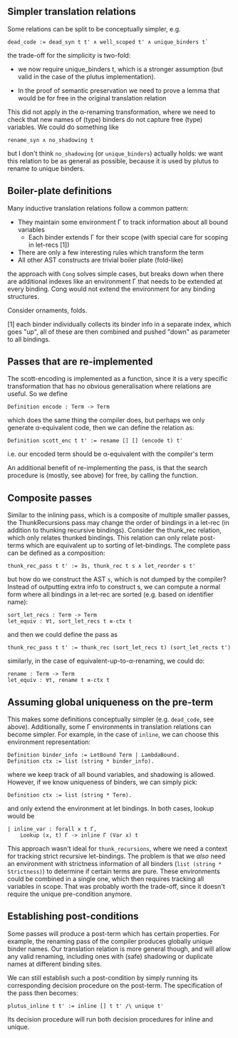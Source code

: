 Simpler translation relations
---
Some relations can be split to be conceptually simpler, e.g.

    dead_code := dead_syn t t' ∧ well_scoped t' ∧ unique_binders t`

the trade-off for the simplicity is two-fold:

  - we now require unique_binders t, which is a stronger assumption
  (but valid in the case of the plutus implementation).

  - In the proof of semantic preservation we need to prove a lemma that would be
  for free in the original translation relation

This did not apply in the α-renaming transformation, where we need to check that
new names of (type) binders do not capture free (type) variables. We could do
something like

    rename_syn ∧ no_shadowing t

but I don't think `no_shadowing` (or `unique_binders`) actually holds: we want this relation
to be as general as possible, because it is used by plutus to rename _to_ unique binders.


Boiler-plate definitions
---

Many inductive translation relations follow a common pattern:

  - They maintain some environment Γ to track information about all bound
  variables
    - Each binder extends Γ for their scope (with special care for scoping in let-recs [1])
  - There are only a few interesting rules which transform the term
  - All other AST constructs are trivial boiler plate (fold-like)

the approach with `Cong` solves simple cases, but breaks down when there are
additional indexes like an environment Γ that needs to be extended at every
binding. Cong would not extend the environment for any binding structures.

Consider ornaments, folds.

[1] each binder individually collects its binder info in a separate index,
  which goes "up", all of these are then combined and pushed "down" as parameter
  to all bindings.


Passes that are re-implemented
---

The scott-encoding is implemented as a function, since it is a very specific transformation
that has no obvious generalisation where relations are useful. So we define

    Definition encode : Term -> Term

which does the same thing the compiler does, but perhaps we only generate α-equivalent code,
then we can define the relation as:

    Definition scott_enc t t' := rename [] [] (encode t) t'

i.e. our encoded term should be α-equivalent with the compiler's term

An additional benefit of re-implementing the pass, is that the search procedure is (mostly, see above)
for free, by calling the function.


Composite passes
---

Similar to the inlining pass, which is a composite of multiple smaller passes,
the ThunkRecursions pass may change the order of bindings in a let-rec (in
addition to thunking recursive bindings). Consider the thunk_rec relation, which only
relates thunked bindings. This relation can only relate post-terms which are equivalent
up to sorting of let-bindings. The complete pass can be defined as a composition:

    thunk_rec_pass t t' := ∃s, thunk_rec t s ∧ let_reorder s t'

but how do we construct the AST `s`, which is not dumped by the compiler? Instead of
outputting extra info to construct s, we can compute a normal form where
all bindings in a let-rec are sorted (e.g. based on identifier name):

    sort_let_recs : Term -> Term
    let_equiv : ∀t, sort_let_recs t ≡-ctx t

and then we could define the pass as

    thunk_rec_pass t t' := thunk_rec (sort_let_recs t) (sort_let_rects t')

similarly, in the case of equivalent-up-to-α-renaming, we could do:

    rename : Term -> Term
    let_equiv : ∀t, rename t ≡-ctx t


Assuming global uniqueness on the pre-term
---

This makes some definitions conceptually simpler (e.g. `dead_code`, see above). Additionally,
some Γ environments in translation relations can become simpler.
For example, in the case of `inline`, we can choose this environment representation:

    Definition binder_info := LetBound Term | LambdaBound.
    Definition ctx := list (string * binder_info).

where we keep track of all bound variables, and shadowing is allowed. However, if we know
uniqueness of binders, we can simply pick:

    Definition ctx := list (string * Term).

and only extend the environment at let bindings. In both cases, lookup would be

    | inline_var : forall x t Γ,
        Lookup (x, t) Γ -> inline Γ (Var x) t

This approach wasn't ideal for `thunk_recursions`, where we need a context for
tracking strict recursive let-bindings. The problem is that we _also_ need an
environment with strictness information of all binders (`list (string * Strictness)`)
to determine if certain terms are pure. These environments could be combined
in a single one, which then requires tracking all variables in scope. That was probably
worth the trade-off, since it doesn't require the unique pre-condition anymore.

Establishing post-conditions
---

Some passes will produce a post-term which has certain properties. For example,
the renaming pass of the compiler produces globally unique binder names. Our
translation relation is more general though, and will allow any valid renaming,
including ones with (safe) shadowing or duplicate names at different binding
sites.

We can still establish such a post-condition by simply running its
corresponding decision procedure on the post-term. The specification of the
pass then becomes:

    plutus_inline t t' := inline [] t t' /\ unique t'

Its decision procedure will run both decision procedures for inline and unique.

